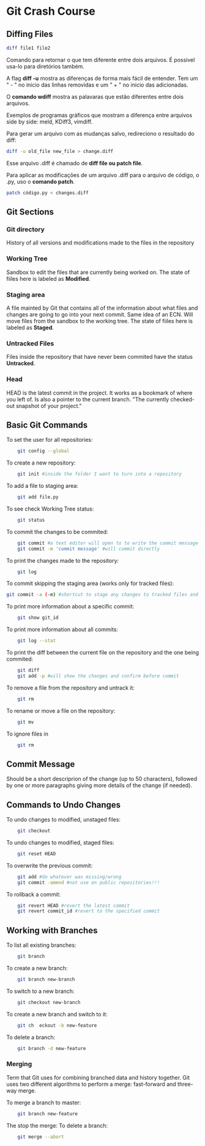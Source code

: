  # Git Crash Course

## Diffing Files

```bash
diff file1 file2
```
Comando para retornar o que tem diferente entre dois arquivos. É possivel usa-lo para diretórios também. 

A flag **diff -u** mostra as diferenças de forma mais fácil de entender. Tem um " - " no inicio das linhas removidas e um " + " no inicio das adicionadas. 

O **comando wdiff** mostra as palavaras que estão diferentes entre dois arquivos.

Exemplos de programas gráficos que mostram a diferença entre arquivos side by side: meld, KDiff3, vimdiff.

Para gerar um arquivo com as mudanças salvo, redireciono o resultado do diff:

``` bash
diff -u old_file new_file > change.diff
```

Esse arquivo .diff é chamado de **diff file ou patch file**.

Para aplicar as modificações de um arquivo .diff para o arquivo de código, o .py, uso o **comando patch**.

``` bash
patch código.py < changes.diff
```

## Git Sections

### Git directory 
History of all versions and modifications made to the files in the repository

### Working Tree 
Sandbox to edit the files that are currently being worked on. The state of fiiles here is labeled as **Modified**.

### Staging area 
A file mainted by Git that contains all of the information about what files and changes are going to go into your next commit. Same idea of an ECN. Will move files from the sandbox to the working tree. The state of fiiles here is labeled as **Staged**.

### Untracked Files
Files inside the repository that have never been commited have the status **Untracked**.

### Head 
HEAD is the latest commit in the project. It works as a bookmark of where you left of. Is also a pointer to the current branch. "The currently checked-out snapshot of your project."


## Basic Git Commands

To set the user for all repositories:
``` bash
    git config --global
```
To create a new repository:
``` bash
    git init #inside the folder I want to turn into a repository
``` 
To add a file to staging area:
``` bash
    git add file.py
``` 

To see check Working Tree status:
``` bash
    git status
```

To commit the changes to be commited:
``` bash
    git commit #a text editor will open to to write the commit message
    git commit -m 'commit message' #will commit directly
``` 

To print the changes made to the repository:
``` bash
    git log
```

To commit skipping the staging area (works only for tracked files):
```bash
git commit -a (-m) #shortcut to stage any changes to tracked files and commit them in one step #the -m flag is optional, to commit the commit message directly as well.
```

To print more information about a specific commit:
``` bash
    git show git_id
```

To print more information about all commits:
``` bash
    git log --stat
```

To print the diff between the current file on the repository and the one being commited:
``` bash
    git diff
    git add -p #will show the changes and confirm before commit
```

To remove a file from the repository and untrack it:
``` bash
    git rm
```

To rename or move a file on the repository:
``` bash
    git mv
```

To ignore files in 
``` bash
    git rm
```

## Commit Message

Should be a short descriprion of the change (up to 50 characters), followed by one or more paragraphs giving more details of the change (if needed).

## Commands to Undo Changes

To undo changes to modified, unstaged files: 
``` bash
    git checkout
```

To undo changes to modified, staged files: 
``` bash
    git reset HEAD
```

To overwrite the previous commit:
``` bash
    git add #do whatever was missing/wrong
    git commit -amend #not use on public repositories!!!
```

To rollback a commit:
``` bash
    git revert HEAD #revert the latest commit
    git revert commit_id #revert to the specified commit
```

## Working with Branches

To list all existing branches:
``` bash
    git branch
```

To create a new branch:
``` bash
    git branch new-branch 
```

To switch to a new branch:
``` bash
    git checkout new-branch
```

To create a new branch and switch to it:
``` bash
    git ch  eckout -b new-feature
```

To delete a branch:
``` bash
    git branch -d new-feature
```

### Merging
Term that Git uses for combining branched data and history together. Git uses two different algorithms to perform a merge: fast-forward and three-way merge.

To merge a branch to master:
``` bash
    git branch new-feature
```

The stop the merge:
To delete a branch:
``` bash
    git merge --abort
```
